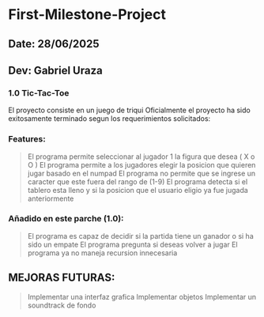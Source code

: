 # First-Milestone-Project
## Date: 28/06/2025
## Dev: Gabriel Uraza

### 1.0 Tic-Tac-Toe
El proyecto consiste en un juego de triqui
Oficialmente el proyecto ha sido exitosamente terminado segun los requerimientos solicitados:

### Features:
> El programa permite seleccionar al jugador 1 la figura que desea ( X o O )
> El programa permite a los jugadores elegir la posicion que quieren jugar basado en el numpad
> El programa no permite que se ingrese un caracter que este fuera del rango de (1-9)
> El programa detecta si el tablero esta lleno y si la posicion que el usuario eligio ya fue jugada anteriormente
### Añadido en este parche (1.0):
> El programa es capaz de decidir si la partida tiene un ganador o si ha sido un empate
> El programa pregunta si deseas volver a jugar
> El programa ya no maneja recursion innecesaria

## MEJORAS FUTURAS:
> Implementar una interfaz grafica
> Implementar objetos
> Implementar un soundtrack de fondo
